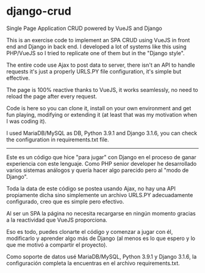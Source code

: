 # django-crud
Single Page Application CRUD powered by VueJS and Django

This is an exercise code to implement an SPA CRUD using VueJS in front end and Django in back end. I developed a lot of systems like this using PHP/VueJS so I tried to replicate one of them but in the "Django style".

The entire code use Ajax to post data to server, there isn't an API to handle requests it's just a properly URLS.PY file configuration, it's simple but effective.

The page is 100% reactive thanks to VueJS, it works seamlessly, no need to reload the page after every request.

Code is here so you can clone it, install on your own environment and get fun playing, modifying or extending it (at least that was my motivation when I was coding it).

I used MariaDB/MySQL as DB, Python 3.9.1 and Django 3.1.6, you can check the configuration in requirements.txt file.

-----------------------------------------------------------

Este es un código que hice "para jugar" con Django en el proceso de ganar experiencia con este lenguaje. Como PHP senior developer he desarrollado varios sistemas análogos y quería hacer algo parecido pero al "modo de Django".

Toda la data de este código se postea usando Ajax, no hay una API propiamente dicha sino simplemente un archivo URLS.PY adecuadamente configurado, creo que es simple pero efectivo.

Al ser un SPA la página no necesita recargarse en ningún momento gracias a la reactividad que VueJS proporciona.

Eso es todo, puedes clonarte el código y comenzar a jugar con él, modificarlo y aprender algo más de Django (al menos es lo que espero y lo que me motivó a compartir el proyecto).

Como soporte de datos usé MariaDB/MySQL, Python 3.9.1 y Django 3.1.6, la configuración completa la encuentras en el archivo requirements.txt.
